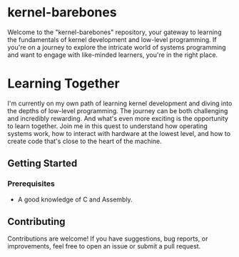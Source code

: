 # kernel-barebones

Welcome to the "kernel-barebones" repository, your gateway to learning the fundamentals of kernel development and low-level programming. If you're on a journey to explore the intricate world of systems programming and want to engage with like-minded learners, you're in the right place.

# Learning Together

I'm currently on my own path of learning kernel development and diving into the depths of low-level programming. The journey can be both challenging and incredibly rewarding. And what's even more exciting is the opportunity to learn together. Join me in this quest to understand how operating systems work, how to interact with hardware at the lowest level, and how to create code that's close to the heart of the machine.

## Getting Started

### Prerequisites

- A good knowledge of C and Assembly.

## Contributing

Contributions are welcome! If you have suggestions, bug reports, or improvements, feel free to open an issue or submit a pull request.